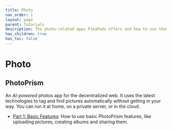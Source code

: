 ```yaml
---
title: Photo
nav_order: 1
layout: page
parent: Tutorials
description: The photo-related apps PikaPods offers and how to use them for common tasks
has_children: true
has_toc: false
---
```


# Photo

## PhotoPrism

An *AI-powered* photos app for the decentralized web. It uses the latest technologies to tag and find pictures automatically without getting in your way. You can run it at home, on a private server, or in the cloud. 

- [Part 1: Basic Features](photoprism-1-basics): How to use basic PhotoPrism features, like uploading pictures, creating albums and sharing them.